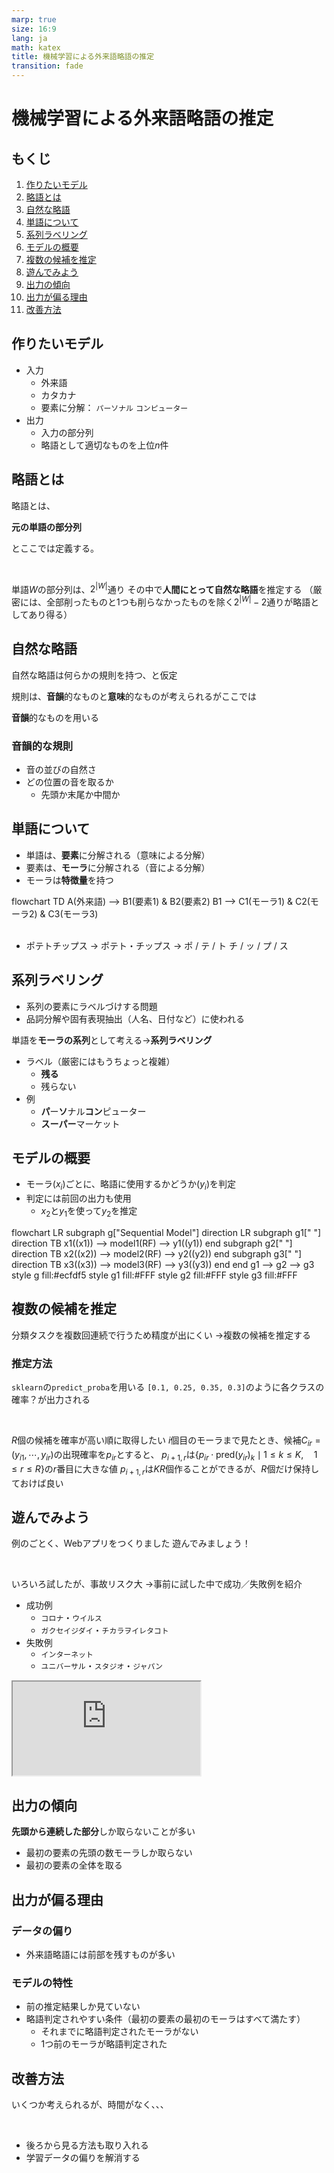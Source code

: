 ```yaml
---
marp: true
size: 16:9
lang: ja
math: katex
title: 機械学習による外来語略語の推定
transition: fade
---
```


<!-- transition: fade 300ms -->

<!-- $width: 1920 -->
<!-- $height: 1080 -->

<!-- headingDivider: 2 -->

<!-- _class: lead -->

# 機械学習による外来語略語の推定

## もくじ

<div class="flex-1 overflow-y-auto bg-white border p-4 text-sm">

1. [作りたいモデル](#作りたいモデル)
2. [略語とは](#略語とは)
3. [自然な略語](#自然な略語)
4. [単語について](#単語について)
5. [系列ラベリング](#系列ラベリング)
6. [モデルの概要](#モデルの概要)
7. [複数の候補を推定](#複数の候補を推定)
8. [遊んでみよう](#遊んでみよう)
9. [出力の傾向](#出力の傾向)
10. [出力が偏る理由](#出力が偏る理由)
11. [改善方法](#改善方法)

</div>

## 作りたいモデル

- 入力
    - 外来語
    - カタカナ
    - 要素に分解： `パーソナル` `コンピューター`
- 出力
    - 入力の部分列
    - 略語として適切なものを上位$n$件

## 略語とは

略語とは、
<div class="mx-auto my-6 text-xl">

**元の単語の部分列**

</div>

とここでは定義する。

<br />

単語$W$の部分列は、$2^{|W|}$通り
その中で**人間にとって自然な略語**を推定する
<span class="text-desc">（厳密には、全部削ったものと1つも削らなかったものを除く$2^{|W|}-2$通りが略語としてあり得る）</span>

## 自然な略語

自然な略語は何らかの規則を持つ、と仮定

規則は、**音韻**的なものと**意味**的なものが考えられるがここでは

<div class="mx-auto my-6 text-xl">

**音韻**的なものを用いる

</div>

### 音韻的な規則

- 音の並びの自然さ
- どの位置の音を取るか
    - 先頭か末尾か中間か

## 単語について

- 単語は、**要素**に分解される<span class="text-desc ml-2">（意味による分解）</span>
- 要素は、**モーラ**に分解される<span class="text-desc ml-2">（音による分解）</span>
- モーラは**特徴量**を持つ

<div class="mermaid">
flowchart TD
    A(外来語) --> B1(要素1) & B2(要素2)
    B1 --> C1(モーラ1) & C2(モーラ2) & C3(モーラ3)
</div>

<br>

- ポテトチップス → ポテト・チップス → <span class="p-1 border bg-white rounded">ポ / テ / ト</span>  <span class="p-1 border bg-white rounded">チ / ッ / プ / ス</span>

## 系列ラベリング

- 系列の要素にラベルづけする問題
- 品詞分解や固有表現抽出<span class="text-desc">（人名、日付など）</span>に使われる

<div class="mx-auto my-6 text-xl"

単語を**モーラの系列**として考える→**系列ラベリング**

</div>

- ラベル<span class="text-desc ml-1">（厳密にはもうちょっと複雑）</span>
    - **残る**
    - 残らない
- 例
    - **パ**ー**ソ**ナル**コン**ピューター
    - **スーパー**マーケット

## モデルの概要

- モーラ($x_i$)ごとに、略語に使用するかどうか($y_i$)を判定
- 判定には前回の出力も使用
    - $x_2$と$y_1$を使って$y_2$を推定

<div class="mermaid">
flowchart LR
    subgraph g["Sequential Model"]
        direction LR
        subgraph g1[" "]
            direction TB
            x1((x1)) --> model1(RF) --> y1((y1))
        end
        subgraph g2[" "]
            direction TB
            x2((x2)) --> model2(RF) --> y2((y2))
        end
        subgraph g3[" "]
            direction TB
            x3((x3)) --> model3(RF) --> y3((y3))
        end
    end
    g1 --> g2 --> g3
    style g fill:#ecfdf5
    style g1 fill:#FFF
    style g2 fill:#FFF
    style g3 fill:#FFF
</div>

## 複数の候補を推定

分類タスクを複数回連続で行うため精度が出にくい
→複数の候補を推定する

### 推定方法

`sklearn`の`predict_proba`を用いる
`[0.1, 0.25, 0.35, 0.3]`のように各クラスの確率？が出力される

<br>

$R$個の候補を確率が高い順に取得したい
$i$個目のモーラまで見たとき、候補$C_{ir}=(y_{i1}, \cdots, y_{ir})$の出現確率を$p_{ir}$とすると、
$p_{i+1,r}$は$\{p_{ir} \cdot \text{pred}(y_{ir})_k \mid 1 \le k \le K, \quad 1 \le r \le R\}$の$r$番目に大きな値
$p_{i+1,r}$は$KR$個作ることができるが、$R$個だけ保持しておけば良い

## 遊んでみよう

<div class="flex-1 flex">

<div class="text-sm">

例のごとく、Webアプリをつくりました
遊んでみましょう！

<br>

いろいろ試したが、事故リスク大
→事前に試した中で成功／失敗例を紹介

- 成功例
    - <code class="select-all">コロナ</code>・<code class="select-all">ウイルス</code>
    - <code class="select-all">ガクセイジダイ</code>・<code class="select-all">チカラヲイレタコト</code>
- 失敗例
    - <code class="select-all">インターネット</code>
    - <code class="select-all">ユニバーサル</code>・<code class="select-all">スタジオ</code>・<code class="select-all">ジャパン</code>

</div>

<div class="h-full flex-1 overflow-y-auto">
    <iframe src="https://abbreviation-zhqzb2nbkq-an.a.run.app/" class="size-full">
    </iframe>
</div>

</div>

## 出力の傾向

<div class="mx-auto mt-2 mb-6 text-xl">

**先頭から連続した部分**しか取らないことが多い

</div>

- 最初の要素の先頭の数モーラしか取らない
- 最初の要素の全体を取る

## 出力が偏る理由

### データの偏り

- 外来語略語には前部を残すものが多い

### モデルの特性

- 前の推定結果しか見ていない
- 略語判定されやすい条件<span class="text-desc ml-2">（最初の要素の最初のモーラはすべて満たす）</span>
    - それまでに略語判定されたモーラがない
    - 1つ前のモーラが略語判定された

## 改善方法

いくつか考えられるが、時間がなく、、、

<br>

- 後ろから見る方法も取り入れる
- 学習データの偏りを解消する

<link rel="stylesheet" href="./dist/style.css">
<link rel="preconnect" href="https://fonts.googleapis.com">
<link rel="preconnect" href="https://fonts.gstatic.com" crossorigin>
<link href="https://fonts.googleapis.com/css2?family=BIZ+UDPGothic:wght@400;700&display=swap" rel="stylesheet">
<script src="https://cdn.tailwindcss.com/"></script>
<script src="./tailwind.config.js"></script>
<script type="module">
import mermaid from 'https://cdn.jsdelivr.net/npm/mermaid@10.0.0/dist/mermaid.esm.min.mjs';
mermaid.initialize({ startOnLoad: true, theme: 'forest' });
window.addEventListener('vscode.markdown.updateContent', function() { mermaid.init() });
</script>

